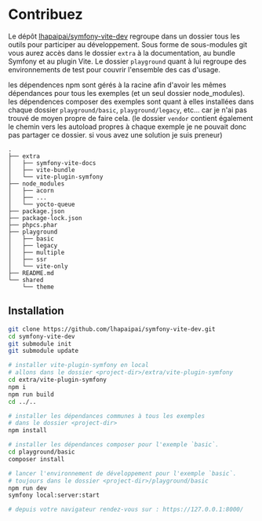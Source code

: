 # Contribuez

Le dépôt [lhapaipai/symfony-vite-dev](https://github.com/lhapaipai/symfony-vite-dev) regroupe dans un dossier tous les outils pour participer au développement.
Sous forme de sous-modules git vous aurez accès dans le dossier `extra` à la documentation, au bundle Symfony et au plugin Vite. Le dossier `playground` quant à lui regroupe des environnements de test pour couvrir l'ensemble des cas d'usage.

les dépendences npm sont gérés à la racine afin d'avoir les mêmes dépendances pour tous les exemples (et un seul dossier node_modules).
les dépendences composer des exemples sont quant à elles installées dans chaque dossier `playground/basic`, `playground/legacy`, etc... car je n'ai pas trouvé de moyen propre de faire cela. (le dossier `vendor` contient également le chemin vers les autoload propres à chaque exemple je ne pouvait donc pas partager ce dossier. si vous avez une solution je suis preneur)

```
.
├── extra
│   ├── symfony-vite-docs
│   ├── vite-bundle
│   └── vite-plugin-symfony
├── node_modules
│   ├── acorn
│   ├── ...
│   └── yocto-queue
├── package.json
├── package-lock.json
├── phpcs.phar
├── playground
│   ├── basic
│   ├── legacy
│   ├── multiple
│   ├── ssr
│   └── vite-only
├── README.md
└── shared
    └── theme
```

## Installation


```bash
git clone https://github.com/lhapaipai/symfony-vite-dev.git
cd symfony-vite-dev
git submodule init
git submodule update

# installer vite-plugin-symfony en local
# allons dans le dossier <project-dir>/extra/vite-plugin-symfony
cd extra/vite-plugin-symfony
npm i
npm run build
cd ../..

# installer les dépendances communes à tous les exemples
# dans le dossier <project-dir>
npm install

# installer les dépendances composer pour l'exemple `basic`.
cd playground/basic
composer install

# lancer l'environnement de développement pour l'exemple `basic`.
# toujours dans le dossier <project-dir>/playground/basic
npm run dev
symfony local:server:start

# depuis votre navigateur rendez-vous sur : https://127.0.0.1:8000/
```
